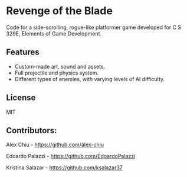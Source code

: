 # Revenge of the Blade
Code for a side-scrolling, rogue-like platformer game developed for C S 329E, Elements of Game Development.

## Features
* Custom-made art, sound and assets.
* Full projectile and physics system.
* Different types of enemies, with varying levels of AI difficulty.

## License
MIT

## Contributors:

Alex Chiu - https://github.com/alex-chiu

Edoardo Palazzi - https://github.com/EdoardoPalazzi

Kristina Salazar - https://github.com/ksalazar37